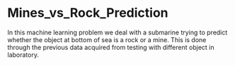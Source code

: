 # Mines_vs_Rock_Prediction
In this machine learning problem we deal with a submarine trying to predict whether the object at bottom of sea is a rock or a mine. This is done through the previous data acquired from testing with different object in laboratory.
